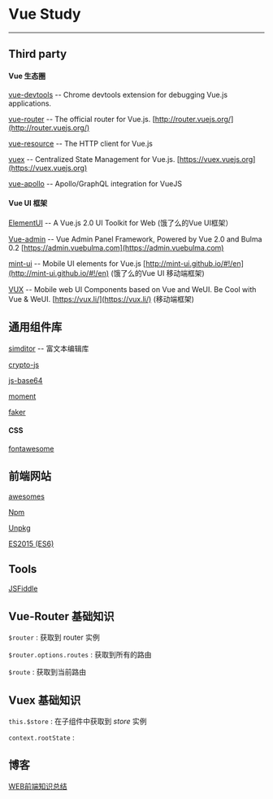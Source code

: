 Vue Study
=======

------------------------------------------------------


## Third party

#### Vue 生态圈

[vue-devtools](https://github.com/vuejs/vue-devtools) -- Chrome devtools extension for debugging Vue.js applications.

[vue-router](https://github.com/vuejs/vue-router) -- The official router for Vue.js. [http://router.vuejs.org/](http://router.vuejs.org/)

[vue-resource](https://github.com/pagekit/vue-resource) -- The HTTP client for Vue.js

[vuex](https://github.com/vuejs/vuex) -- Centralized State Management for Vue.js. [https://vuex.vuejs.org](https://vuex.vuejs.org)

[vue-apollo](https://github.com/Akryum/vue-apollo) -- Apollo/GraphQL integration for VueJS

#### Vue UI 框架

[ElementUI](https://github.com/ElemeFE/element) -- A Vue.js 2.0 UI Toolkit for Web (饿了么的Vue UI框架）

[Vue-admin](https://github.com/vue-bulma/vue-admin) -- Vue Admin Panel Framework, Powered by Vue 2.0 and Bulma 0.2  [https://admin.vuebulma.com](https://admin.vuebulma.com)

[mint-ui](https://github.com/ElemeFE/mint-ui) -- Mobile UI elements for Vue.js [http://mint-ui.github.io/#!/en](http://mint-ui.github.io/#!/en) (饿了么的Vue UI 移动端框架)

[VUX](https://github.com/airyland/vux) -- Mobile web UI Components based on Vue and WeUI. Be Cool with Vue & WeUI. [https://vux.li/](https://vux.li/) (移动端框架)

## 通用组件库

[simditor](http://simditor.tower.im/) -- 富文本编辑库

[crypto-js](https://github.com/brix/crypto-js)

[js-base64](https://github.com/dankogai/js-base64)

[moment](https://github.com/moment/moment)

[faker](https://www.npmjs.com/package/faker)

#### CSS

[fontawesome](http://fontawesome.io/)

## 前端网站

[awesomes](https://www.awesomes.cn/)

[Npm](https://www.npmjs.com/)

[Unpkg](https://unpkg.com/)

[ES2015 (ES6)](https://babeljs.io/learn-es2015/)

## Tools

[JSFiddle](https://jsfiddle.net/chrisvfritz/50wL7mdz/)

## Vue-Router 基础知识

`$router` : 获取到 router 实例

`$router.options.routes` : 获取到所有的路由

`$route` : 获取到当前路由

## Vuex 基础知识

`this.$store` : 在子组件中获取到 *store* 实例

`context.rootState` : 

## 博客

[WEB前端知识总结](https://zhuanlan.zhihu.com/p/25334672?utm_medium=social&utm_source=wechat_timeline&from=timeline&isappinstalled=1)
